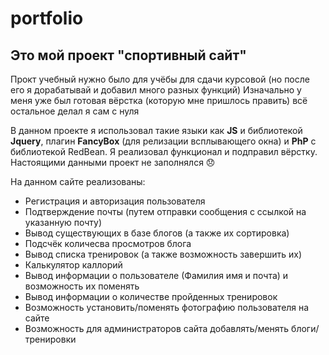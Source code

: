 # portfolio
## Это мой проект "спортивный сайт"

Прокт учебный нужно было для учёбы для сдачи курсовой (но после его я дорабатывай и добавил много разных функций)
Изначально у меня уже был готовая вёрстка (которую мне пришлось править) всё остальное делал я сам с нуля

В данном проекте я использовал такие языки как **JS** и библиотекой **Jquery**, плагин **FancyBox** (для релизации всплывающего окна) и **PhP** с библиотекой RedBean.
Я реализовал функционал и подправил вёрстку. Настоящими данными проект не заполнялся 😞

На данном сайте реализованы:
  + Регистрация и авторизация пользователя
  + Подтверждение почты (путем отправки сообщения с ссылкой на указанную почту)
  + Вывод существующих в базе блогов (а также их сортировка)
  + Подсчёк количесва просмотров блога
  + Вывод списка тренировок (а также возможность завершить их)
  + Калькулятор каллорий
  + Вывод информации о пользователе (Фамилия имя и почта) и возможность их поменять
  + Вывод информации о количестве пройденных тренировок
  + Возможность установить/поменять фотографию пользователя на сайте
  + Возможность для администраторов сайта добавлять/менять блоги/тренировки
